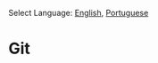 Select Language: [English](https://github.com/leofds/git/edit/master/README.md), [Portuguese](https://github.com/leofds/git/edit/master/README-pt.md)

# Git
